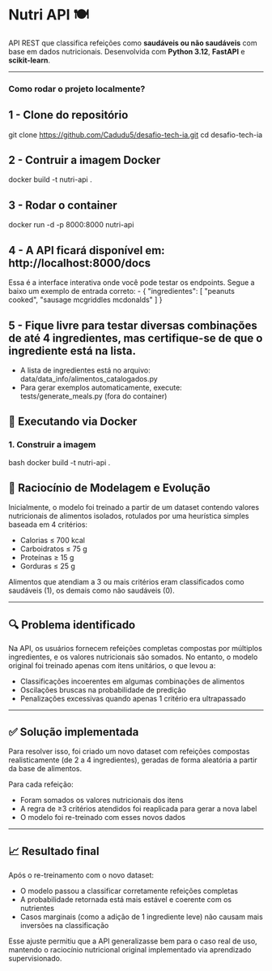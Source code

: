 # Nutri API 🍽️

API REST que classifica refeições como **saudáveis ou não saudáveis** com base em dados nutricionais. Desenvolvida com **Python 3.12**, **FastAPI** e **scikit-learn**.

---

### Como rodar o projeto localmente?

## 1 - Clone do repositório
git clone https://github.com/Cadudu5/desafio-tech-ia.git
cd desafio-tech-ia

## 2 - Contruir a imagem Docker
docker build -t nutri-api .

## 3 - Rodar o container
docker run -d -p 8000:8000 nutri-api

## 4 - A API ficará disponível em: http://localhost:8000/docs
Essa é a interface interativa onde você pode testar os endpoints.
Segue a baixo um exemplo de entrada correto:
    - {
        "ingredientes": [
            "peanuts cooked",
            "sausage mcgriddles mcdonalds"
        ]
    }

## 5 - Fique livre para testar diversas combinações de até 4 ingredientes, mas certifique-se de que o ingrediente está na lista.
- A lista de ingredientes está no arquivo:
    data/data_info/alimentos_catalogados.py
- Para gerar exemplos automaticamente, execute: 
    tests/generate_meals.py (fora do container)

## 🚀 Executando via Docker

### 1. Construir a imagem

bash
docker build -t nutri-api .

## 🧠 Raciocínio de Modelagem e Evolução

Inicialmente, o modelo foi treinado a partir de um dataset contendo valores nutricionais de alimentos isolados, rotulados por uma heurística simples baseada em 4 critérios:

- Calorias ≤ 700 kcal  
- Carboidratos ≤ 75 g  
- Proteínas ≥ 15 g  
- Gorduras ≤ 25 g  

Alimentos que atendiam a 3 ou mais critérios eram classificados como saudáveis (1), os demais como não saudáveis (0).

---

## 🔍 Problema identificado

Na API, os usuários fornecem refeições completas compostas por múltiplos ingredientes, e os valores nutricionais são somados. No entanto, o modelo original foi treinado apenas com itens unitários, o que levou a:

- Classificações incoerentes em algumas combinações de alimentos  
- Oscilações bruscas na probabilidade de predição  
- Penalizações excessivas quando apenas 1 critério era ultrapassado  

---

## ✅ Solução implementada

Para resolver isso, foi criado um novo dataset com refeições compostas realisticamente (de 2 a 4 ingredientes), geradas de forma aleatória a partir da base de alimentos.

Para cada refeição:

- Foram somados os valores nutricionais dos itens  
- A regra de ≥3 critérios atendidos foi reaplicada para gerar a nova label  
- O modelo foi re-treinado com esses novos dados  

---

## 📈 Resultado final

Após o re-treinamento com o novo dataset:

- O modelo passou a classificar corretamente refeições completas  
- A probabilidade retornada está mais estável e coerente com os nutrientes  
- Casos marginais (como a adição de 1 ingrediente leve) não causam mais inversões na classificação  

Esse ajuste permitiu que a API generalizasse bem para o caso real de uso, mantendo o raciocínio nutricional original implementado via aprendizado supervisionado.
